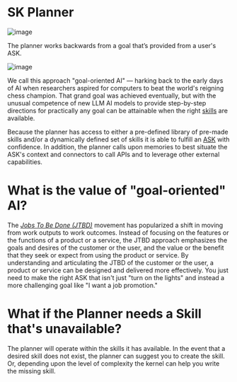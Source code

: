 # SK Planner

![image](https://user-images.githubusercontent.com/371009/221739773-cf43522f-c1e4-42f2-b73d-5ba84e21febb.png)

The planner works backwards from a goal that’s provided from a user's ASK.

![image](https://user-images.githubusercontent.com/371009/221742094-2920c697-7494-4a7b-a894-4f24fb90965f.png)

We call this approach "goal-oriented AI" — harking back to the early days of AI
when researchers aspired for computers to beat the world's reigning chess champion. 
That grand goal was achieved eventually, but with the unusual competence of new
LLM AI models to provide step-by-step directions for practically any goal can be
attainable when the right 
[skills](SKILLS.md) 
are available.

Because the planner has access to either a pre-defined library of pre-made skills
and/or a dynamically defined set of skills it is able to fulfill an
[ASK](GLOSSARY.md)
with confidence. In addition, the planner calls upon memories to best situate the
ASK's context and connectors to call APIs and to leverage other external
capabilities.

# What is the value of "goal-oriented" AI?

The *[Jobs To Be Done (JTBD)](https://hbr.org/2016/09/know-your-customers-jobs-to-be-done)*
movement has popularized a shift in moving from work outputs to work outcomes. Instead of focusing on the features or the functions of a product or a service, the JTBD approach emphasizes the goals and desires of the customer or the user, and the value or the benefit that they seek or expect from using the product or service. By understanding and articulating the JTBD of the customer or the user, a product or service can be designed and delivered more effectively. You just need to make the right ASK that isn't just "turn on the lights" and instead a more challenging goal like "I want a job promotion."

# What if the Planner needs a Skill that's unavailable?

The planner will operate within the skills it has available. In the event that a
desired skill does not exist, the planner can suggest you to create the skill.
Or, depending upon the level of complexity the kernel can help you write the missing
skill.